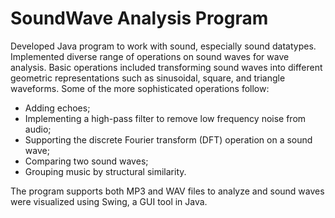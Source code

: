 
# SoundWave Analysis Program

Developed Java program to work with sound, especially sound datatypes. Implemented diverse range of operations on sound waves for wave analysis. Basic operations included transforming sound waves into different geometric representations such as sinusoidal, square, and triangle waveforms. Some of the more sophisticated operations follow:

- Adding echoes;
- Implementing a high-pass filter to remove low frequency noise from audio;
- Supporting the discrete Fourier transform (DFT) operation on a sound wave;
- Comparing two sound waves;
- Grouping music by structural similarity.

The program supports both MP3 and WAV files to analyze and sound waves were visualized using Swing, a GUI tool in Java.
